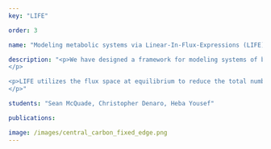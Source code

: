```yaml
---
key: "LIFE"

order: 3

name: "Modeling metabolic systems via Linear-In-Flux-Expressions (LIFE)"

description: "<p>We have designed a framework for modeling systems of biochemical reactions. Our research addresses the foundation of modeling complex reactions (between three or more molecules) and the capability of a drug to inhibit or enhance fluxes in the system. We introduce the concept of metabolic graphs, a generalization of hypergraphs having specialized features common to metabolic networks; these features are visualizations of the framework that corresponds to complex reaction dynamics and drug inhibition or enhancement.
</p>

<p>LIFE utilizes the flux space at equilibrium to reduce the total number model parameters. This allows one to impose the equilibrium structure of the model while exploring the sensitivity of the network to perturbations, such as drug treatment or illness. We have developed simulations to implement these tools, allowing us to analyze metabolic response to drug treatment. This is valuable to quantitative systems pharmacology, since combination treatment is time consuming and expensive to perform many experiments corresponding to the many potential combinations of drugs. 
</p>"

students: "Sean McQuade, Christopher Denaro, Heba Yousef"

publications: 

image: /images/central_carbon_fixed_edge.png
---
```

